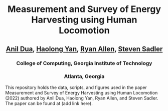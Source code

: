 <h1 align="center"> Measurement and Survey of Energy Harvesting using Human Locomotion </h1>
<h2 align="center"> <a href = "mailto: adua9@gatech.edu">Anil Dua</a>, 
<a href = "mailto: hyan88@gatech.edu">Haolong Yan</a>, 
<a href = "mailto: rallen79@gatech.edu">Ryan Allen</a>, 
<a href = "mailto: ssadler8@gatech.edu">Steven Sadler</a> </h2>
<h3 align="center"> College of Computing, Georgia Institute of Technology </h3>
<h3 align="center"> Atlanta, Georgia </h3>

This repository holds the data, scripts, and figures used in the paper Measurement and 
Survey of Energy Harvesting using Human Locomotion (2022) authored by Anil Dua, Haolong Yan, Ryan Allen,
and Steven Sadler. The paper can be found at (add link here). 